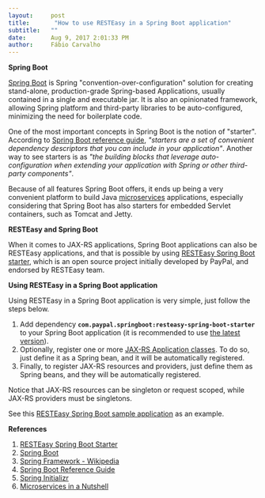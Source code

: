 ```yaml
---
layout:     post
title:       "How to use RESTEasy in a Spring Boot application"
subtitle:   ""
date:       Aug 9, 2017 2:01:33 PM 
author:     Fábio Carvalho
---
```


**Spring Boot** 

[Spring Boot](https://projects.spring.io/spring-boot/) is Spring &#34;convention-over-configuration&#34; solution for creating stand-alone, production-grade Spring-based Applications, usually contained in a single and executable jar. It is also an opinionated framework, allowing Spring platform and third-party libraries to be auto-configured, minimizing the need for boilerplate code.


One of the most important concepts in Spring Boot is the notion of &#34;starter&#34;. According to [Spring Boot reference guide](https://docs.spring.io/spring-boot/docs/1.5.3.RELEASE/reference/htmlsingle/#using-boot-starter), _&#34;starters are a set of convenient dependency descriptors that you can include in your application&#34;_. Another way to see starters is as _&#34;the building blocks that leverage auto-configuration when extending your application with Spring or other third-party components&#34;_.

Because of all features Spring Boot offers, it ends up being a very convenient platform to build Java [microservices](https://www.thoughtworks.com/insights/blog/microservices-nutshell) applications, especially considering that Spring Boot has also starters for embedded Servlet containers, such as Tomcat and Jetty. 

**RESTEasy and Spring Boot** 

When it comes to JAX-RS applications, Spring Boot applications can also be RESTEasy applications, and that is possible by using [RESTEasy Spring Boot starter](https://github.com/paypal/resteasy-spring-boot/), which is an open source project initially developed by PayPal, and endorsed by RESTEasy team.

**Using RESTEasy in a Spring Boot application**

Using RESTEasy in a Spring Boot application is very simple, just follow the steps below.
1.  Add dependency 
**`com.paypal.springboot:resteasy-spring-boot-starter`**
 to your Spring Boot application (it is recommended to use [the latest version](https://search.maven.org/#search%7Cga%7C1%7Cg:com.paypal.springboot)).
2.  Optionally, register one or more [JAX-RS Application classes](https://docs.oracle.com/javaee/6/api/javax/ws/rs/core/Application.html). To do so, just define it as a Spring bean, and it will be automatically registered.
3.  Finally, to register JAX-RS resources and providers, just define them as Spring beans, and they will be automatically registered. 

Notice that JAX-RS resources can be singleton or request scoped, while JAX-RS providers must be singletons.

See this [RESTEasy Spring Boot sample application](https://github.com/paypal/resteasy-spring-boot/tree/master/sample-app) as an example.

**References**

1.  [RESTEasy Spring Boot Starter](https://github.com/paypal/resteasy-spring-boot/)
2.  [Spring Boot](https://projects.spring.io/spring-boot/)
3.  [Spring Framework - Wikipedia](https://en.wikipedia.org/wiki/Spring_Framework#Spring_Boot)
4.  [Spring Boot Reference Guide](https://docs.spring.io/spring-boot/docs/1.5.3.RELEASE/reference/htmlsingle/#using-boot-starter)
5.  [Spring Initializr](https://start.spring.io/)
6.  [Microservices in a Nutshell](https://www.thoughtworks.com/insights/blog/microservices-nutshell)





